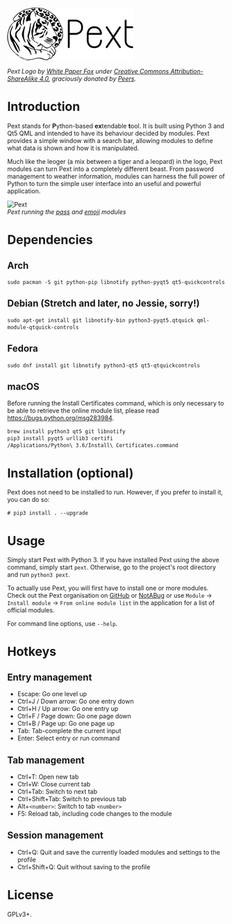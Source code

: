 ![Pext logo](logo.png)

*Pext Logo by [White Paper Fox](http://whitepaperfox.com/) under
[Creative Commons Attribution-ShareAlike 4.0](https://creativecommons.org/licenses/by-sa/4.0/),
graciously donated by [Peers](https://peers.community/).*

# Introduction
Pext stands for **P**ython-based **ex**tendable **t**ool. It is built using
Python 3 and Qt5 QML and intended to have its behaviour decided by modules. Pext
provides a simple window with a search bar, allowing modules to define what
data is shown and how it is manipulated.

Much like the leoger (a mix between a tiger and a leopard) in the logo, Pext
modules can turn Pext into a completely different beast. From password
management to weather information, modules can harness the full power of Python
to turn the simple user interface into an useful and powerful application.

![Pext](screencast.gif)  
*Pext running the [pass](https://github.com/Pext/pext_module_pass) and
[emoji](https://github.com/Pext/pext_module_emoji) modules*

# Dependencies
## Arch

    sudo pacman -S git python-pip libnotify python-pyqt5 qt5-quickcontrols

## Debian (Stretch and later, no Jessie, sorry!)

    sudo apt-get install git libnotify-bin python3-pyqt5.qtquick qml-module-qtquick-controls

## Fedora

    sudo dnf install git libnotify python3-qt5 qt5-qtquickcontrols

## macOS
Before running the Install Certificates command, which is only necessary to be
able to retrieve the online module list, please read https://bugs.python.org/msg283984.

    brew install python3 qt5 git libnotify
    pip3 install pyqt5 urllib3 certifi
    /Applications/Python\ 3.6/Install\ Certificates.command

# Installation (optional)
Pext does not need to be installed to run. However, if you prefer to install
it, you can do so:

    # pip3 install . --upgrade

# Usage
Simply start Pext with Python 3. If you have installed Pext using the above
command, simply start `pext`. Otherwise, go to the project's root directory and
run `python3 pext`.

To actually use Pext, you will first have to install one or more modules. Check
out the Pext organisation on
[GitHub](https://github.com/Pext) or [NotABug](https://notabug.org/Pext)
or use `Module` -> `Install module` -> `From online module list` in the
application for a list of official modules.

For command line options, use `--help`.

# Hotkeys
## Entry management
- Escape: Go one level up
- Ctrl+J / Down arrow: Go one entry down
- Ctrl+H / Up arrow: Go one entry up
- Ctrl+F / Page down: Go one page down
- Ctrl+B / Page up: Go one page up
- Tab: Tab-complete the current input
- Enter: Select entry or run command

## Tab management
- Ctrl+T: Open new tab
- Ctrl+W: Close current tab
- Ctrl+Tab: Switch to next tab
- Ctrl+Shift+Tab: Switch to previous tab
- Alt+`<number>`: Switch to tab `<number>`
- F5: Reload tab, including code changes to the module

## Session management
- Ctrl+Q: Quit and save the currently loaded modules and settings to the profile
- Ctrl+Shift+Q: Quit without saving to the profile

# License
GPLv3+.
